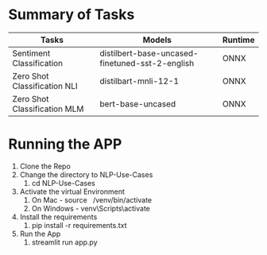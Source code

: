 Summary of Tasks 
=======================
| Tasks                          | Models                                          | Runtime        |
|--------------------------------|-------------------------------------------------|----------------|
| Sentiment Classification       | distilbert-base-uncased-finetuned-sst-2-english | ONNX           |
| Zero Shot Classification NLI   | distilbart-mnli-12-1                            | ONNX           |
| Zero Shot Classification MLM   | bert-base-uncased                               | ONNX           |

Running the APP
=======================
1. Clone the Repo
2. Change the directory to NLP-Use-Cases
   1. cd NLP-Use-Cases
3. Activate the virtual Environment
   1. On Mac -  source &nbsp; /venv/bin/activate
   2. On Windows - venv\Scripts\activate
4. Install the requirements
   1. pip install -r requirements.txt
5. Run the App
   1. streamlit run app.py


